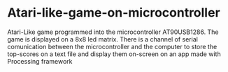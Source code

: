 # Atari-like-game-on-microcontroller 
Atari-Like game programmed into the microcontroller AT90USB1286. The game is displayed on a 8x8 led matrix. There is a channel of serial comunication between the microcontroller and the computer to store the top-scores on a text file and display them on-screen on an app made with Processing framework 
